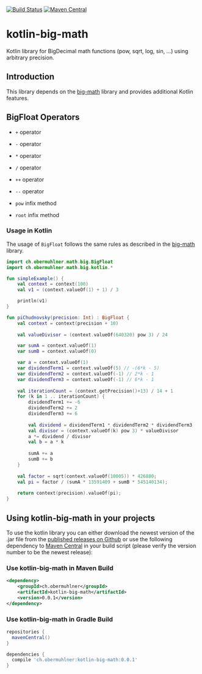 
[![Build Status](https://travis-ci.org/eobermuhlner/kotlin-big-math.svg?branch=master)](https://travis-ci.org/eobermuhlner/kotlin-big-math)
[![Maven Central](https://img.shields.io/maven-central/v/ch.obermuhlner/kotlin-big-math.svg)](https://search.maven.org/#search%7Cga%7C1%7Ckotlib-big-math)

# kotlin-big-math
Kotlin library for BigDecimal math functions (pow, sqrt, log, sin, ...) using arbitrary precision.

## Introduction

This library depends on the [big-math](https://github.com/eobermuhlner/big-math) library and provides additional Kotlin features.

## BigFloat Operators

* `+` operator
* `-` operator
* `*` operator
* `/` operator

* `++` operator
* `--` operator

* `pow` infix method
* `root` infix method

### Usage in Kotlin

The usage of `BigFloat` follows the same rules as described in the [big-math](https://github.com/eobermuhlner/big-math/blob/master/README.md#Usage) library.

```kotlin
import ch.obermuhlner.math.big.BigFloat
import ch.obermuhlner.math.big.kotlin.*

fun simpleExample() {
	val context = context(100)
	val v1 = (context.valueOf(1) + 1) / 3

	println(v1)
}

fun piChudnovsky(precision: Int) : BigFloat {
	val context = context(precision + 10)
	
	val valueDivisor = (context.valueOf(640320) pow 3) / 24

	var sumA = context.valueOf(1)
	var sumB = context.valueOf(0)

	var a = context.valueOf(1)
	var dividendTerm1 = context.valueOf(5) // -(6*k - 5)
	var dividendTerm2 = context.valueOf(-1) // 2*k - 1
	var dividendTerm3 = context.valueOf(-1) // 6*k - 1
	
	val iterationCount = (context.getPrecision()+13) / 14 + 1
	for (k in 1 .. iterationCount) {
		dividendTerm1 += -6
		dividendTerm2 += 2
		dividendTerm3 += 6
		
		val dividend = dividendTerm1 * dividendTerm2 * dividendTerm3
		val divisor = (context.valueOf(k) pow 3) * valueDivisor
		a *= dividend / divisor
		val b = a * k
		
		sumA += a
		sumB += b
	}
	
	val factor = sqrt(context.valueOf(10005)) * 426880;
	val pi = factor / (sumA * 13591409 + sumB * 545140134);
	
	return context(precision).valueOf(pi);
}
```


## Using kotlin-big-math in your projects

To use the kotlin library you can either download the newest version of the .jar file from the
[published releases on Github](https://github.com/eobermuhlner/kotlin-big-math/releases/)
or use the following dependency to
[Maven Central](https://search.maven.org/#search%7Cga%7C1%7Ckotlin-big-math)
in your build script (please verify the version number to be the newest release):

### Use kotlin-big-math in Maven Build

```xml
<dependency>
    <groupId>ch.obermuhlner</groupId>
    <artifactId>kotlin-big-math</artifactId>
    <version>0.0.1</version>
</dependency>
```

### Use kotlin-big-math in Gradle Build

```gradle
repositories {
  mavenCentral()
}

dependencies {
  compile 'ch.obermuhlner:kotlin-big-math:0.0.1'
}
```
